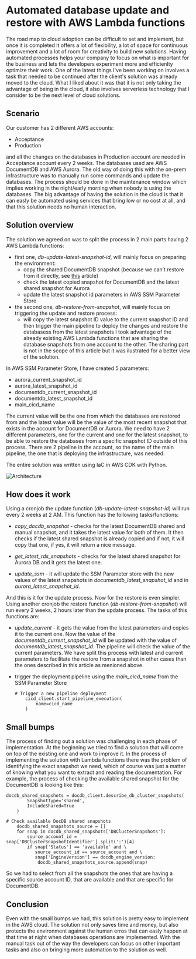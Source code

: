 # Automated database update and restore with AWS Lambda functions

The road map to cloud adoption can be difficult to set and implement, but once it is completed it offers a lot of flexibility, a lot of space for continuous improvement and a lot of room for creativity to build new solutions.
Having automated processes helps your company to focus on what is important for the business and lets the developers experiment more and efficienlty optimize their work. 
One of the latest things I've been working on involves a task that needed to be continued after the client's solution was already moved to the cloud. What I liked about it was that it is not only taking the advantage of being in the cloud, it also involves serverless technology that I consider to be the next level of cloud solutions.

## Scenario
Our customer has 2 different AWS accounts:
 * Acceptance
 * Production

and all the changes on the databases in Production account are needed in Acceptance account every 2 weeks. The databases used are AWS DocumentDB and AWS Aurora.
The old way of doing this with the on-prem infrastructure was to manually run some commands and update the databases.
The process should be done in the maintenance window which implies working in the night/early morning when nobody is using the databases.
The big advantage of having the solution in the cloud is that it can easly be automated using services that bring low or no cost at all, and that this solution needs no human interaction.

## Solution overview
The solution we agreed on was to split the process in 2 main parts having 2 AWS Lambda functions:
 * first one, *db-update-latest-snapshot-id*, will mainly focus on preparing the environment:
    - copy the shared DocumentDB snapshot (because we can’t restore from it directly, see [this](https://docs.aws.amazon.com/documentdb/latest/developerguide/backup_restore-share_cluster_snapshots.html) article)
    - check the latest copied snapshot for DocumentDB and the latest shared snapshot for Aurora
    - update the latest snapshot id parameters in AWS SSM Parameter Store 
 * the second one, *db-restore-from-snapshot*, will mainly focus on triggering the update and restore process:
    - will copy the latest snapshot ID value to the current snapshot ID and then trigger the main pipeline to deploy the changes and restore the databasess from the latest snapshots
I took advantage of the already existing AWS Lambda functions that are sharing the database snapshots from one account to the other. The sharing part is not in the scope of this article but it was ilustrated for a better view of the solution.

In AWS SSM Parameter Store, I have created 5 parameters:

 * aurora_current_snapshot_id
 * aurora_latest_snapshot_id
 * documentdb_current_snapshot_id 
 * documentdb_latest_snapshot_id
 * main_cicd_name

The current value will be the one from which the databases are restored from and the latest value will be the value of the most recent snapshot that exists in the account for DocumentDB or Aurora.
We need to have 2 different parameters, one for the current and one for the latest snapshot, to be able to restore the databases from a specific snapshot ID outside of this process.
There are 2 pipeline in the account, so the name of the main pipeline, the one that is deploying the infrastructure, was needed.

The entire solution was written using IaC in AWS CDK with Python.

![Architecture](db_autorestore)

## How does it work
Using a cronjob the update function (*db-update-latest-snapshot-id*) will run every 2 weeks at 2 AM.
This function has the following tasks/functions:

* *copy_docdb_snapshot* - checks for the latest DocumentDB shared and manual snapshot, and it takes the latest value for both of them. It then checks if the latest shared snapshot is already copied and if not, it will copy that one, if yes, it will return a nice message. 

* *get_latest_rds_snapshots* - checks for the latest shared snapshot for Aurora DB and it gets the latest one.

* *update_ssm* - it will update the SSM Parameter store with the new values of the latest snapshots in *documentdb_latest_snapshot_id* and in *aurora_latest_snapshot_id*.

And this is it for the update process.
Now for the restore is even simpler. Using another cronjob the restore function  (*db-restore-from-snapshot*) will run every 2 weeks, 2 hours later than the update process.
The tasks of this functions are:

* *update_current* - it gets the value from the latest parameters and copies it to the current one. Now the value of the *documentdb_current_snapshot_id* will be updated with the value of *documentdb_latest_snapshot_id*. The pipeline will check the value of the current parameters. We have split this process with latest and current parameters to facilitate the restore from a snapshot in other cases than the ones described in this article as menioned above.

* trigger the deployment pipeline using the *main_cicd_name* from the SSM Parameter Store

    ```
    # Trigger a new pipeline deployment
        cicd_client.start_pipeline_execution(
            name=cicd_name
        )
    ```

## Small bumps
The process of finding out a solution was challenging in each phase of implementation. At the beginning we tried to find a solution that will come on top of the existing one and work to improve it. In the process of implementing the solution with Lambda functions there was the problem of identifying the exact snapshot we need, which of course was just a matter of knowing what you want to extract and reading the documentation. For example, the process of checking the available shared snapshot for the DocumentDB is looking like this:

```
docdb_shared_snapshots = docdb_client.describe_db_cluster_snapshots(
        SnapshotType='shared',
        IncludeShared=True
    )

# Check available DocDB shared snapshots
    docdb_shared_snapshots_source = []
    for snap in docdb_shared_snapshots['DBClusterSnapshots']:
        source_account_id = snap['DBClusterSnapshotIdentifier'].split(':')[4]
        if snap['Status'] == 'available' and \
           source_account_id == source_account and \
           snap['EngineVersion'] == docdb_engine_version:
            docdb_shared_snapshots_source.append(snap)
```

So we had to select from all the snapshots the ones that are having a specific source account ID, that are available and that are specific for DocumentDB.
## Conclusion
Even with the small bumps we had, this solution is pretty easy to implement in the AWS cloud. The solution not only saves time and money, but also protects the environment against the human erros that can easly happen at that time at night when databases operations are implemented. With the manual task out of the way the developers can focus on other important tasks and also on bringing more automation to the solution as well.